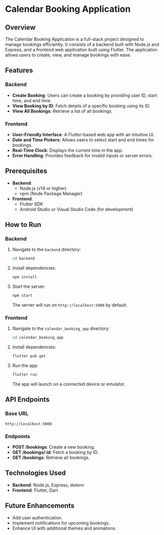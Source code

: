 # Calendar Booking Application

## Overview
The Calendar Booking Application is a full-stack project designed to manage bookings efficiently. It consists of a backend built with Node.js and Express, and a frontend web application built using Flutter. The application allows users to create, view, and manage bookings with ease.

## Features
### Backend
- **Create Booking**: Users can create a booking by providing user ID, start time, and end time.
- **View Booking by ID**: Fetch details of a specific booking using its ID.
- **View All Bookings**: Retrieve a list of all bookings.

### Frontend
- **User-Friendly Interface**: A Flutter-based web app with an intuitive UI.
- **Date and Time Pickers**: Allows users to select start and end times for bookings.
- **Real-Time Clock**: Displays the current time in the app.
- **Error Handling**: Provides feedback for invalid inputs or server errors.

## Prerequisites
- **Backend**:
  - Node.js (v14 or higher)
  - npm (Node Package Manager)
- **Frontend**:
  - Flutter SDK
  - Android Studio or Visual Studio Code (for development)

## How to Run
### Backend
1. Navigate to the `backend` directory:
   ```bash
   cd backend
   ```
2. Install dependencies:
   ```bash
   npm install
   ```
3. Start the server:
   ```bash
   npm start
   ```
   The server will run on `http://localhost:5000` by default.

### Frontend
1. Navigate to the `calendar_booking_app` directory:
   ```bash
   cd calendar_booking_app
   ```
2. Install dependencies:
   ```bash
   flutter pub get
   ```
3. Run the app:
   ```bash
   flutter run
   ```
   The app will launch on a connected device or emulator.

## API Endpoints
### Base URL
`http://localhost:5000`

### Endpoints
- **POST /bookings**: Create a new booking.
- **GET /bookings/:id**: Fetch a booking by ID.
- **GET /bookings**: Retrieve all bookings.

## Technologies Used
- **Backend**: Node.js, Express, dotenv
- **Frontend**: Flutter, Dart

## Future Enhancements
- Add user authentication.
- Implement notifications for upcoming bookings.
- Enhance UI with additional themes and animations.

